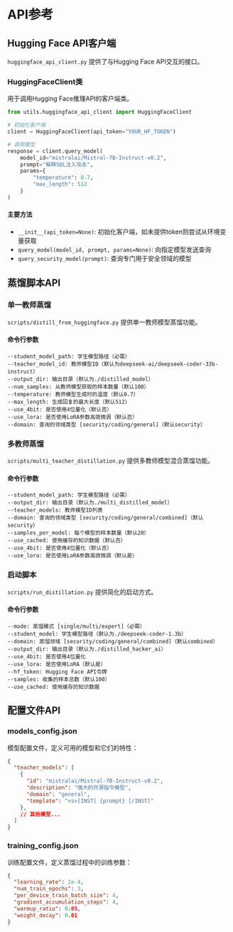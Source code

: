 # API参考

## Hugging Face API客户端

`huggingface_api_client.py` 提供了与Hugging Face API交互的接口。

### HuggingFaceClient类

用于调用Hugging Face推理API的客户端类。

```python
from utils.huggingface_api_client import HuggingFaceClient

# 初始化客户端
client = HuggingFaceClient(api_token="YOUR_HF_TOKEN")

# 调用模型
response = client.query_model(
    model_id="mistralai/Mistral-7B-Instruct-v0.2",
    prompt="解释SQL注入攻击",
    params={
        "temperature": 0.7,
        "max_length": 512
    }
)
```

#### 主要方法

- `__init__(api_token=None)`: 初始化客户端，如未提供token则尝试从环境变量获取
- `query_model(model_id, prompt, params=None)`: 向指定模型发送查询
- `query_security_model(prompt)`: 查询专门用于安全领域的模型

## 蒸馏脚本API

### 单一教师蒸馏

`scripts/distill_from_huggingface.py` 提供单一教师模型蒸馏功能。

#### 命令行参数

```
--student_model_path: 学生模型路径（必需）
--teacher_model_id: 教师模型ID（默认为deepseek-ai/deepseek-coder-33b-instruct）
--output_dir: 输出目录（默认为./distilled_model）
--num_samples: 从教师模型获取的样本数量（默认100）
--temperature: 教师模型生成时的温度（默认0.7）
--max_length: 生成回复的最大长度（默认512）
--use_4bit: 是否使用4位量化（默认否）
--use_lora: 是否使用LoRA参数高效微调（默认否）
--domain: 查询的领域类型 [security/coding/general]（默认security）
```

### 多教师蒸馏

`scripts/multi_teacher_distillation.py` 提供多教师模型混合蒸馏功能。

#### 命令行参数

```
--student_model_path: 学生模型路径（必需）
--output_dir: 输出目录（默认为./multi_distilled_model）
--teacher_models: 教师模型ID列表
--domain: 查询的领域类型 [security/coding/general/combined]（默认security）
--samples_per_model: 每个模型的样本数量（默认20）
--use_cached: 使用缓存的知识数据（默认否）
--use_4bit: 是否使用4位量化（默认否）
--use_lora: 是否使用LoRA参数高效微调（默认是）
```

### 启动脚本

`scripts/run_distillation.py` 提供简化的启动方式。

#### 命令行参数

```
--mode: 蒸馏模式 [single/multi/expert]（必需）
--student_model: 学生模型路径（默认为./deepseek-coder-1.3b）
--domain: 蒸馏领域 [security/coding/general/combined]（默认combined）
--output_dir: 输出目录（默认为./distilled_hacker_ai）
--use_4bit: 是否使用4位量化
--use_lora: 是否使用LoRA（默认是）
--hf_token: Hugging Face API令牌
--samples: 收集的样本总数（默认100）
--use_cached: 使用缓存的知识数据
```

## 配置文件API

### models_config.json

模型配置文件，定义可用的模型和它们的特性：

```json
{
  "teacher_models": [
    {
      "id": "mistralai/Mistral-7B-Instruct-v0.2",
      "description": "强大的开源指令模型",
      "domain": "general",
      "template": "<s>[INST] {prompt} [/INST]"
    },
    // 其他模型...
  ]
}
```

### training_config.json

训练配置文件，定义蒸馏过程中的训练参数：

```json
{
  "learning_rate": 2e-4,
  "num_train_epochs": 3,
  "per_device_train_batch_size": 4,
  "gradient_accumulation_steps": 4,
  "warmup_ratio": 0.05,
  "weight_decay": 0.01
}
``` 